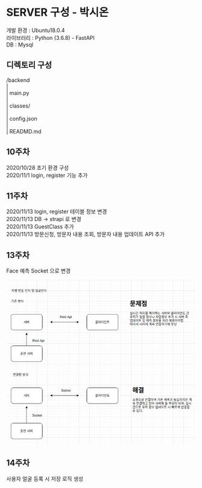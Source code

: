 # SERVER  구성 - 박시온

개발 환경 : Ubuntu18.0.4  
라이브러리 : Python (3.6.8) - FastAPI  
DB : Mysql  


## 디렉토리 구성 

/backend  
|  
| main.py  
|  
| classes/   
|   
| config.json  
|  
| READMD.md  


## 10주차 
2020/10/28 초기 환경 구성    
2020/11/1 login, register 기능 추가    

## 11주차 
2020/11/13 login, register 테이블 정보 변경  
2020/11/13 DB -> strapi 로 변경   
2020/11/13 GuestClass 추가    
2020/11/13  방문신청, 방문자 내용 조회, 방문자 내용 업데이트 API 추가

## 13주차

Face 예측 Socket 으로 변경 

![13](./readme/13.png)  

## 14주차
사용자 얼굴 등록 시 저장 로직 생성